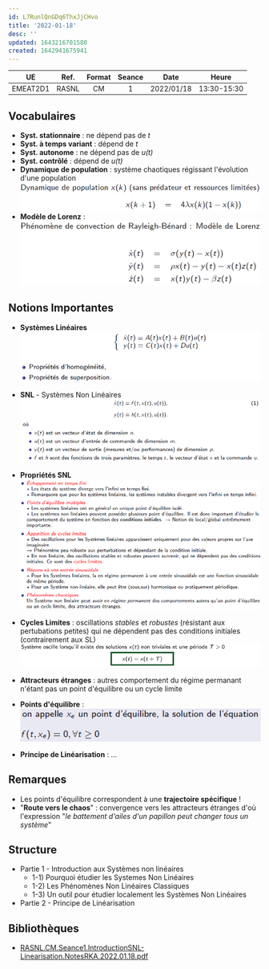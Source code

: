 ```yaml
---
id: L7RunlQnGDq6ThxJjCHvo
title: '2022-01-18'
desc: ''
updated: 1643216701580
created: 1642941675941
---
```


| UE | Ref. | Format | Seance | Date | Heure |
|:---:|:---:|:---:|:---:|:---:|:---:|
| EMEAT2D1 | RASNL | CM | 1 | 2022/01/18 | 13:30-15:30 |

## Vocabulaires
- **Syst. stationnaire** : ne dépend pas de _t_
- **Syst. à temps variant** : dépend de _t_
- **Syst. autonome** : ne dépend pas de _u(t)_
- **Syst. contrôlé** : dépend de _u(t)_
- **Dynamique de population** : système chaotiques régissant l'évolution d'une population
![](/assets/images/RASNL.CM.Seance1.DynPop.png)
- **Modèle de Lorenz** :
![](/assets/images/RASNL.CM.Seance1.ModeleLorenz.png)

## Notions Importantes

- **Systèmes Linéaires**
![](/assets/images/RASNL.CM.Seance1.DefSL.png)

- **SNL** - Systèmes Non Linéaires
![](/assets/images/RASNL.CM.Seance1.DefSNL.png)

- **Propriétés SNL**
![](/assets/images/RASNL.CM.Seance1.PropSNL.png)

- **Cycles Limites** : 
oscillations _stables_ et _robustes_ (résistant aux pertubations petites) qui ne dépendent pas des conditions initiales (contrairement aux SL)
![](/assets/images/RASNL.CM.Seance1.DefSystOscille.png)

- **Attracteurs étranges** : 
autres comportement du régime permanant n'étant pas un point d'équilibre ou un cycle limite

- **Points d'équilibre** :
![](/assets/images/RASNL.CM.Seance1.DefPointEquilibre.png)

- **Principe de Linéarisation** :
...

## Remarques
- Les points d'équilibre correspondent à une **trajectoire spécifique** !
- "**Route vers le chaos**" : convergence vers les attracteurs étranges
d'où l'expression "_le battement d'ailes d'un papillon peut changer tous un système_"

## Structure

- Partie 1 - Introduction aux Systèmes non linéaires
    - 1-1) Pourquoi étudier les Systemes Non Linéaires
    - 1-2) Les Phénomènes Non Linéaires Classiques
    - 1-3) Un outil pour étudier localement les Systèmes Non Linéaires
- Partie 2 - Principe de Linéarisation

## Bibliothèques

- [RASNL.CM.Seance1.IntroductionSNL-Linearisation.NotesRKA.2022.01.18.pdf](https://www.dropbox.com/s/qpv85apip1oawzq/RASNL.CM.Seance1.IntroductionSNL-Linearisation.NotesRKA.2022.01.18.pdf?dl=0)
